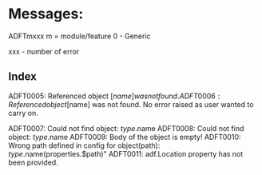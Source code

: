 # Messages:
ADFTmxxx
m = module/feature
0 - Generic

xxx - number of error

## Index 
ADFT0005: Referenced object [$name] was not found.
ADFT0006: Referenced object [$name] was not found. No error raised as user wanted to carry on.

ADFT0007: Could not find object: $type.$name
ADFT0008: Could not find object: $type.$name
ADFT0009: Body of the object is empty!
ADFT0010: Wrong path defined in config for object(path): $type.$name(properties.$path)"
ADFT0011: adf.Location property has not been provided.



